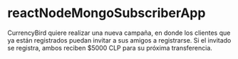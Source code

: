 # reactNodeMongoSubscriberApp
CurrencyBird quiere realizar una nueva campaña, en donde los clientes que ya están registrados puedan invitar a sus amigos a registrarse. Si el invitado se registra, ambos reciben $5000 CLP para su próxima transferencia. 
